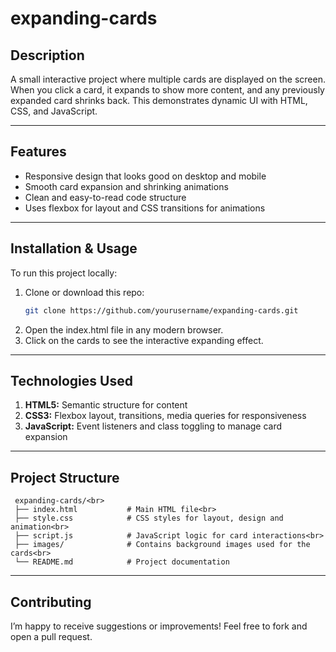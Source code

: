 # expanding-cards

## Description
A small interactive project where multiple cards are displayed on the screen. When you click a card, it expands to show more content, and any previously expanded card shrinks back. This demonstrates dynamic UI with HTML, CSS, and JavaScript.

---

## Features  
- Responsive design that looks good on desktop and mobile  
- Smooth card expansion and shrinking animations  
- Clean and easy-to-read code structure  
- Uses flexbox for layout and CSS transitions for animations  

---

## Installation & Usage  
To run this project locally:  
1. Clone or download this repo:  
   ```bash
   git clone https://github.com/yourusername/expanding-cards.git
   ```
2. Open the index.html file in any modern browser.
3. Click on the cards to see the interactive expanding effect.

---

## Technologies Used
1. **HTML5:** Semantic structure for content
2. **CSS3:** Flexbox layout, transitions, media queries for responsiveness
3. **JavaScript:** Event listeners and class toggling to manage card expansion

---


## Project Structure
```text
 expanding-cards/<br>
 ├── index.html           # Main HTML file<br>
 ├── style.css            # CSS styles for layout, design and animation<br>
 ├── script.js            # JavaScript logic for card interactions<br>
 ├── images/              # Contains background images used for the cards<br>
 └── README.md            # Project documentation
```
---

## Contributing
I’m happy to receive suggestions or improvements! Feel free to fork and open a pull request.



